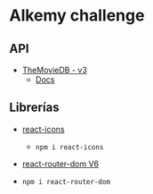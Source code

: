 # Alkemy challenge

## API
- [TheMovieDB - v3]("https://developers.themoviedb.org/3/getting-started/authorization")
   - [Docs]("https://developers.themoviedb.org/3/getting-started/")

## Librerías

- [react-icons](https://react-icons.github.io/react-icons/)
    - `npm i react-icons`

- [react-router-dom V6](https://reactrouter.com/)
- `npm i react-router-dom`